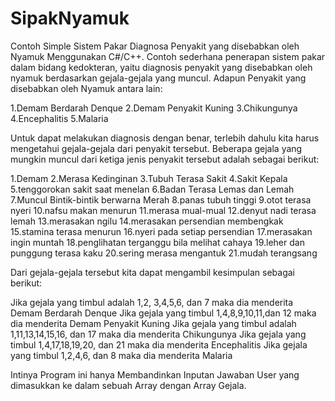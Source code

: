 SipakNyamuk
===========

Contoh Simple Sistem Pakar Diagnosa Penyakit yang disebabkan oleh Nyamuk Menggunakan C#/C++.
Contoh sederhana penerapan sistem pakar dalam bidang kedokteran, yaitu diagnosis penyakit yang disebabkan oleh nyamuk berdasarkan gejala-gejala yang muncul. Adapun Penyakit yang disebabkan oleh Nyamuk antara lain:

1.Demam Berdarah Denque
2.Demam Penyakit Kuning
3.Chikungunya
4.Encephalitis
5.Malaria

Untuk dapat melakukan diagnosis dengan benar, terlebih dahulu kita harus mengetahui gejala-gejala dari penyakit tersebut. Beberapa gejala yang mungkin muncul dari ketiga jenis penyakit tersebut adalah sebagai berikut:

1.Demam
2.Merasa Kedinginan
3.Tubuh Terasa Sakit
4.Sakit Kepala
5.tenggorokan sakit saat menelan
6.Badan Terasa Lemas dan Lemah
7.Muncul Bintik-bintik berwarna Merah
8.panas tubuh tinggi
9.otot terasa nyeri
10.nafsu makan menurun
11.merasa mual-mual
12.denyut nadi terasa lemah
13.merasakan ngilu
14.merasakan persendian membengkak
15.stamina terasa menurun
16.nyeri pada setiap persendian
17.merasakan ingin muntah
18.penglihatan terganggu bila melihat cahaya
19.leher dan punggung terasa kaku
20.sering merasa mengantuk
21.mudah terangsang

Dari gejala-gejala tersebut kita dapat mengambil kesimpulan sebagai berikut:

Jika gejala yang timbul adalah 1,2, 3,4,5,6, dan 7 maka dia menderita Demam Berdarah Denque
Jika gejala yang timbul 1,4,8,9,10,11,dan 12 maka dia menderita Demam Penyakit Kuning
Jika gejala yang timbul adalah 1,11,13,14,15,16, dan 17 maka dia menderita Chikungunya
Jika gejala yang timbul 1,4,17,18,19,20, dan 21 maka dia menderita Encephalitis
Jika gejala yang timbul 1,2,4,6, dan 8 maka dia menderita Malaria


Intinya Program ini hanya Membandinkan Inputan Jawaban User yang dimasukkan ke dalam sebuah Array dengan Array Gejala.
